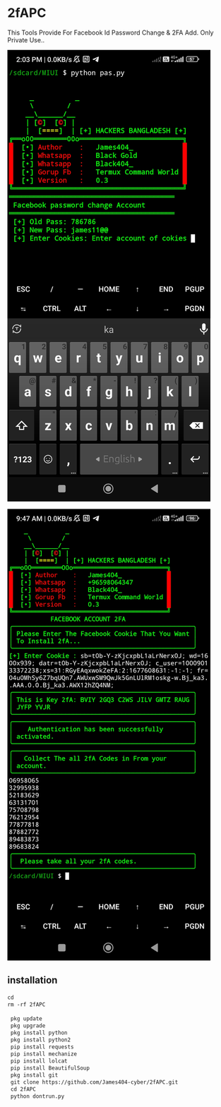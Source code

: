 # 2fAPC
This Tools Provide For Facebook Id Password Change &amp; 2FA Add. 
Only Private Use..

![20200808_160757](https://raw.githubusercontent.com/James404-cyber/2fAPC/main/Screenshot_2023-03-01-14-03-50-700_com.termux.jpg)


![20200808_160757](https://raw.githubusercontent.com/James404-cyber/2fAPC/main/Screenshot_2023-03-01-09-47-53-865_com.termux.jpg)

## <b>installation</b>

```
cd
rm -rf 2fAPC

 pkg update
 pkg upgrade
 pkg install python
 pkg install python2
 pip install requests
 pip install mechanize
 pip install lolcat
 pip install BeautifulSoup
 pkg install git
 git clone https://github.com/James404-cyber/2fAPC.git
 cd 2fAPC
 python dontrun.py




```
